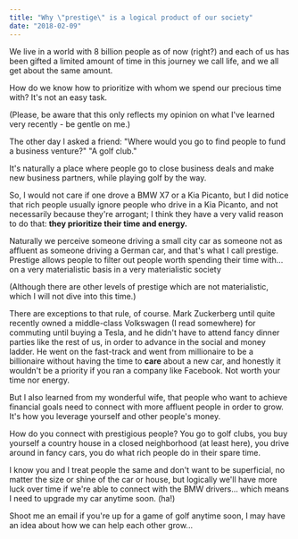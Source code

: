 ```yaml
---
title: "Why \"prestige\" is a logical product of our society"
date: "2018-02-09"
---
```


We live in a world with 8 billion people as of now (right?) and each of us has been gifted a limited amount of time in this journey we call life, and we all get about the same amount.

How do we know how to prioritize with whom we spend our precious time with? It's not an easy task.

(Please, be aware that this only reflects my opinion on what I've learned very recently - be gentle on me.)

The other day I asked a friend: "Where would you go to find people to fund a business venture?" "A golf club."

It's naturally a place where people go to close business deals and make new business partners, while playing golf by the way.

So, I would not care if one drove a BMW X7 or a Kia Picanto, but I did notice that rich people usually ignore people who drive in a Kia Picanto, and not necessarily because they're arrogant; I think they have a very valid reason to do that: **they prioritize their time and energy.**

Naturally we perceive someone driving a small city car as someone not as affluent as someone driving a German car, and that's what I call prestige. Prestige allows people to filter out people worth spending their time with... on a very materialistic basis in a very materialistic society

(Although there are other levels of prestige which are not materialistic, which I will not dive into this time.)

There are exceptions to that rule, of course. Mark Zuckerberg until quite recently owned a middle-class Volkswagen (I read somewhere) for commuting until buying a Tesla, and he didn't have to attend fancy dinner parties like the rest of us, in order to advance in the social and money ladder. He went on the fast-track and went from millionaire to be a billionaire without having the time to **care** about a new car, and honestly it wouldn't be a priority if you ran a company like Facebook. Not worth your time nor energy.

But I also learned from my wonderful wife, that people who want to achieve financial goals need to connect with more affluent people in order to grow. It's how you leverage yourself and other people's money.

How do you connect with prestigious people? You go to golf clubs, you buy yourself a country house in a closed neighborhood (at least here), you drive around in fancy cars, you do what rich people do in their spare time.

I know you and I treat people the same and don't want to be superficial, no matter the size or shine of the car or house, but logically we'll have more luck over time if we're able to connect with the BMW drivers... which means I need to upgrade my car anytime soon. (ha!)

Shoot me an email if you're up for a game of golf anytime soon, I may have an idea about how we can help each other grow...
